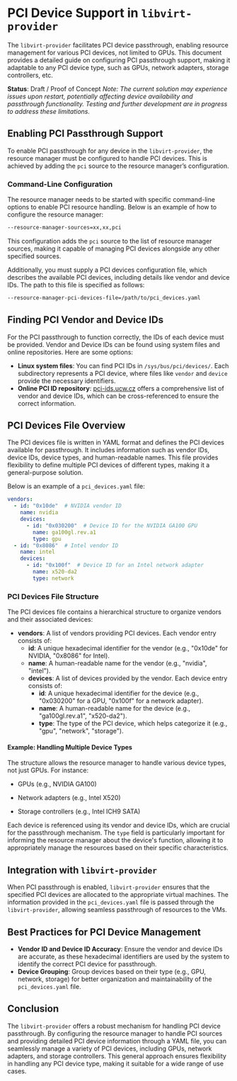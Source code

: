 # PCI Device Support in `libvirt-provider`

The `libvirt-provider` facilitates PCI device passthrough, enabling resource management for various PCI devices, not limited to GPUs. This document provides a detailed guide on configuring PCI passthrough support, making it adaptable to any PCI device type, such as GPUs, network adapters, storage controllers, etc.

**Status**: Draft / Proof of Concept
*Note: The current solution may experience issues upon restart, potentially affecting device availability and passthrough functionality. Testing and further development are in progress to address these limitations.*

## Enabling PCI Passthrough Support

To enable PCI passthrough for any device in the `libvirt-provider`, the resource manager must be configured to handle PCI devices. This is achieved by adding the `pci` source to the resource manager’s configuration.

### Command-Line Configuration

The resource manager needs to be started with specific command-line options to enable PCI resource handling. Below is an example of how to configure the resource manager:

```bash
--resource-manager-sources=xx,xx,pci
```

This configuration adds the `pci` source to the list of resource manager sources, making it capable of managing PCI devices alongside any other specified sources.

Additionally, you must supply a PCI devices configuration file, which describes the available PCI devices, including details like vendor and device IDs. The path to this file is specified as follows:

```bash
--resource-manager-pci-devices-file=/path/to/pci_devices.yaml
```

## Finding PCI Vendor and Device IDs

For the PCI passthrough to function correctly, the IDs of each device must be provided. Vendor and Device IDs can be found using system files and online repositories. Here are some options:

- **Linux system files**: You can find PCI IDs in `/sys/bus/pci/devices/`. Each subdirectory represents a PCI device, where files like `vendor` and `device` provide the necessary identifiers.
- **Online PCI ID repository**: [pci-ids.ucw.cz](https://pci-ids.ucw.cz/) offers a comprehensive list of vendor and device IDs, which can be cross-referenced to ensure the correct information.

## PCI Devices File Overview

The PCI devices file is written in YAML format and defines the PCI devices available for passthrough. It includes information such as vendor IDs, device IDs, device types, and human-readable names. This file provides flexibility to define multiple PCI devices of different types, making it a general-purpose solution.

Below is an example of a `pci_devices.yaml` file:

```yaml
vendors:
  - id: "0x10de"  # NVIDIA vendor ID
    name: nvidia
    devices:
      - id: "0x030200"  # Device ID for the NVIDIA GA100 GPU
        name: ga100gl.rev.a1
        type: gpu
  - id: "0x8086"  # Intel vendor ID
    name: intel
    devices:
      - id: "0x100f"  # Device ID for an Intel network adapter
        name: x520-da2
        type: network
```

### PCI Devices File Structure

The PCI devices file contains a hierarchical structure to organize vendors and their associated devices:

- **vendors**: A list of vendors providing PCI devices. Each vendor entry consists of:
    - **id**: A unique hexadecimal identifier for the vendor (e.g., "0x10de" for NVIDIA, "0x8086" for Intel).
    - **name**: A human-readable name for the vendor (e.g., "nvidia", "intel").
    - **devices**: A list of devices provided by the vendor. Each device entry consists of:
        - **id**: A unique hexadecimal identifier for the device (e.g., "0x030200" for a GPU, "0x100f" for a network adapter).
        - **name**: A human-readable name for the device (e.g., "ga100gl.rev.a1", "x520-da2").
        - **type**: The type of the PCI device, which helps categorize it (e.g., "gpu", "network", "storage").

#### Example: Handling Multiple Device Types

The structure allows the resource manager to handle various device types, not just GPUs. For instance:

- GPUs (e.g., NVIDIA GA100)

- Network adapters (e.g., Intel X520)

- Storage controllers (e.g., Intel ICH9 SATA)

Each device is referenced using its vendor and device IDs, which are crucial for the passthrough mechanism. The `type` field is particularly important for informing the resource manager about the device's function, allowing it to appropriately manage the resources based on their specific characteristics.

## Integration with `libvirt-provider`

When PCI passthrough is enabled, `libvirt-provider` ensures that the specified PCI devices are allocated to the appropriate virtual machines. The information provided in the `pci_devices.yaml` file is passed through the `libvirt-provider`, allowing seamless passthrough of resources to the VMs.

## Best Practices for PCI Device Management

- **Vendor ID and Device ID Accuracy**: Ensure the vendor and device IDs are accurate, as these hexadecimal identifiers are used by the system to identify the correct PCI device for passthrough.
- **Device Grouping**: Group devices based on their type (e.g., GPU, network, storage) for better organization and maintainability of the `pci_devices.yaml` file.

## Conclusion

The `libvirt-provider` offers a robust mechanism for handling PCI device passthrough. By configuring the resource manager to handle PCI sources and providing detailed PCI device information through a YAML file, you can seamlessly manage a variety of PCI devices, including GPUs, network adapters, and storage controllers. This general approach ensures flexibility in handling any PCI device type, making it suitable for a wide range of use cases.
